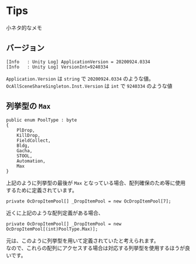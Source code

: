 Tips
==================

小ネタ的なメモ

## バージョン
```
[Info   : Unity Log] ApplicationVersion = 20200924.0334
[Info   : Unity Log] VersionInt=9240334
```
`Application.Version` は `string` で `20200924.0334` のような値。  
`OcAllSceneShareSingleton.Inst.Version` は `int` で `9240334` のような値





## 列挙型の `Max`  
```
public enum PoolType : byte
{
    PlDrop,
    KillDrop,
    FieldCollect,
    Bldg,
    Gacha,
    STOOL,
    Automation,
    Max
}
```

上記のように列挙型の最後が `Max` となっている場合、配列確保のため等に使用するために定義されています。  

```
private OcDropItemPool[] _DropItemPool = new OcDropItemPool[7];
```
近くに上記のような配列定義がある場合、
```
private OcDropItemPool[] _DropItemPool = new OcDropItemPool[(int)PoolType.Max)];
```
元は、このように列挙型を用いて定義されていたと考えられます。  
なので、これらの配列にアクセスする場合は対応する列挙型を使用するほうが良いです。  



